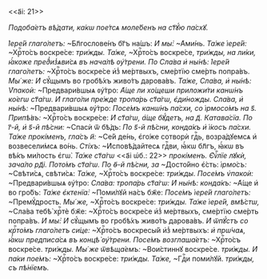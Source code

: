 <<а҃і: 21>>

*Подоба́етъ вѣ́дати, ка́кѡ пое́тсѧ моле́бенъ на ст҃ꙋ́ю па́схꙋ.*

*І҆ере́й глаго́летъ:* ~Бл҃гослове́нъ бг҃ъ на́шъ: *И҆ мы̀:* ~А҆ми́нь. *Та́же
і҆ере́й:* ~Хрⷭ҇то́съ воскре́се: *три́жды. Та́же,* ~Хрⷭ҇то́съ воскре́се,
*три́жды, на ли́ки, ꙗ҆́коже пред̾из̾ѧви́сѧ въ нача́лѣ ᲂу҆́трени. По Сла́ва и҆
ны́нѣ: І҆ере́й глаго́летъ:* ~Хрⷭ҇то́съ воскре́се и҆з̾ ме́ртвыхъ, сме́ртїю
сме́рть попра́въ. *Мы́ же: И҆* сꙋ́щымъ во гробѣ́хъ живо́тъ дарова́въ. *Та́же,
Сла́ва, и҆ ны́нѣ: Ѵ҆пакоѝ:* ~Предвари́вшыѧ ᲂу҆́тро: *А҆́ще ли хо́щеши приложи́ти
канѡ́нъ ко́егѡ ст҃а́гѡ. И҆ глаго́ли пре́жде тропа́рь ст҃а́гѡ, є҆ди́ножды.
Сла́ва, и҆ ны́нѣ:* ~Предвари́вшыѧ ᲂу҆́тро: *Посе́мъ канѡ́нъ па́схи, со
і҆рмосо́мъ на ѕ҃. Припѣ́въ:* ~Хрⷭ҇то́съ воскре́се: *И҆ ст҃а́гѡ, а҆́ще бꙋ́детъ,
на д҃. Катава́сїа. По г҃-й, и҆ ѕ҃-й пѣ́сни:* ~Спасѝ ѿ бѣ́дъ: *По ѕ҃-й пѣ́сни,
конда́къ и҆ і҆́косъ па́схи. Та́же прокі́менъ, гла́съ и҃:* ~Се́й де́нь, є҆го́же
сотворѝ гдⷭ҇ь, возра́дꙋемсѧ и҆ возвесели́мсѧ во́нь. *Сті́хъ:* ~И҆сповѣ́дайтесѧ
гдⷭ҇ви, ꙗ҆́кѡ бл҃гъ, ꙗ҆́кѡ въ вѣ́къ ми́лость є҆гѡ̀. *Та́же ст҃а́гѡ* <<а҃і ѡ҆б.:
22>> *прокі́менъ. Є҆ѵⷢ҇лїе лꙋкѝ, зача́ло рд҃і. Пото́мъ ст҃а́гѡ. По ѳ҃-й пѣ́сни,
за* ~Досто́йно є҆́сть: *і҆рмо́съ:* ~Свѣти́сѧ, свѣти́сѧ: *Та́же,* ~Хрⷭ҇то́съ
воскре́се: *три́жды. Посе́мъ ѵ҆пакоѝ:* ~Предвари́вшыѧ ᲂу҆́тро: *Сла́ва: тропа́рь
ст҃а́гѡ: И҆ ны́нѣ: конда́къ:* ~А҆́ще и҆ во гро́бъ: *Та́же є҆ктенїа̀:* ~Поми́лꙋй
на́съ бж҃е: *Посе́мъ і҆ере́й глаго́летъ:* ~Премꙋ́дрость. *Мы́ же,* ~Хрⷭ҇то́съ
воскре́се: *три́жды. Та́же і҆ере́й, вмѣ́стѡ,* ~Сла́ва тебѣ̀ хрⷭ҇тѐ бж҃е:
~Хрⷭ҇то́съ воскре́се и҆з̾ ме́ртвыхъ, сме́ртїю сме́рть попра́въ. *И҆ мы̀: И҆*
сꙋ́щымъ во гробѣ́хъ живо́тъ дарова́въ. *И҆ ѿпꙋ́стъ со крⷭ҇то́мъ глаго́летъ
си́це:* ~Хрⷭ҇то́съ воскресы́й и҆з̾ ме́ртвыхъ: *и҆ прѡ́чаѧ, ꙗ҆́кѡ предписа́сѧ въ
концѣ̀ ᲂу҆́трени. Посе́мъ возглаша́етъ:* ~Хрⷭ҇то́съ воскре́се. *три́жды. Мы́ же
ѿвѣща́емъ:* ~Вои́стиннꙋ воскре́се. *три́жды. И҆ па́ки пое́мъ:* ~Хрⷭ҇то́съ
воскре́се: *три́жды. Та́же,* ~Гдⷭ҇и поми́лꙋй. *три́жды, съ пѣ́нїемъ.*

